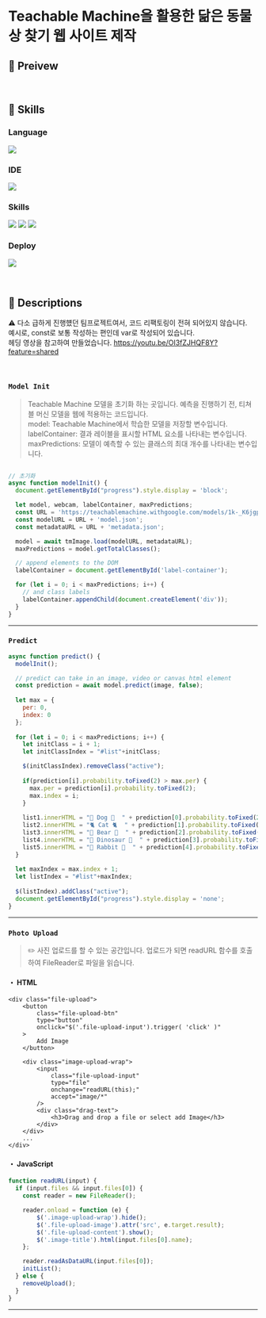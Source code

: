 # Teachable Machine을 활용한 닮은 동물상 찾기 웹 사이트 제작

## 📌 Preivew


<br/>

## 📌 Skills
### Language
<a><img src="https://img.shields.io/badge/JavaScript-F7DF1E?style=for-the-badge&logo=JavaScript&logoColor=white"/></a>

### IDE
<a><img src="https://img.shields.io/badge/Goorm-66FFFF.svg?&style=for-the-badge&logoColor=white"/></a>

### Skills
<a><img src="https://img.shields.io/badge/HTML5-E34F26?style=for-the-badge&logo=html5&logoColor=white"/></a>
<a><img src="https://img.shields.io/badge/CSS-239120?&style=for-the-badge&logo=css3&logoColor=white"/></a>
<a><img src="https://img.shields.io/badge/jQuery-0769AD?style=for-the-badge&logo=jquery&logoColor=white"/></a>

### Deploy
<a><img src="https://img.shields.io/badge/Netlify-00C7B7?style=for-the-badge&logo=netlify&logoColor=white" /></a>

<br/>

## 📌 Descriptions
⚠️ 다소 급하게 진행헀던 팀프로젝트여서, 코드 리팩토링이 전혀 되어있지 않습니다.  <br/>
예시로, const로 보통 작성하는 편인데 var로 작성되어 있습니다. <br/>
헤딩 영상을 참고하여 만들었습니다. https://youtu.be/OI3fZJHQF8Y?feature=shared

<br/>

### `Model Init`
> Teachable Machine 모델을 초기화 하는 곳입니다. 예측을 진행하기 전, 티쳐블 머신 모델을 웹에 적용하는 코드입니다. <br/> 
> model: Teachable Machine에서 학습한 모델을 저장할 변수입니다. <br/>
> labelContainer: 결과 레이블을 표시할 HTML 요소를 나타내는 변수입니다. <br/>
> maxPredictions: 모델이 예측할 수 있는 클래스의 최대 개수를 나타내는 변수입니다.

```javaScript
  
// 초기화
async function modelInit() {
  document.getElementById("progress").style.display = 'block';

  let model, webcam, labelContainer, maxPredictions;
  const URL = 'https://teachablemachine.withgoogle.com/models/1k-_K6jgp/';
  const modelURL = URL + 'model.json';
  const metadataURL = URL + 'metadata.json';

  model = await tmImage.load(modelURL, metadataURL);
  maxPredictions = model.getTotalClasses();

  // append elements to the DOM
  labelContainer = document.getElementById('label-container');

  for (let i = 0; i < maxPredictions; i++) {
    // and class labels
    labelContainer.appendChild(document.createElement('div'));
  }
}

```

---

### `Predict`

```javaScript
async function predict() {
  modelInit();

  // predict can take in an image, video or canvas html element
  const prediction = await model.predict(image, false);
  
  let max = {
    per: 0,
    index: 0
  };
  
  for (let i = 0; i < maxPredictions; i++) {
    let initClass = i + 1;
    let initClassIndex = "#list"+initClass;

    $(initClassIndex).removeClass("active");
    
    if(prediction[i].probability.toFixed(2) > max.per) {
      max.per = prediction[i].probability.toFixed(2);
      max.index = i;
    }
    
    list1.innerHTML = "🐶 Dog 🐶  " + prediction[0].probability.toFixed(2);
    list2.innerHTML = "🐈 Cat 🐈  " + prediction[1].probability.toFixed(2);
    list3.innerHTML = "🐻 Bear 🐻  " + prediction[2].probability.toFixed(2);
    list4.innerHTML = "🦖 Dinosaur 🦖  " + prediction[3].probability.toFixed(2);
    list5.innerHTML = "🐰 Rabbit 🐰  " + prediction[4].probability.toFixed(2);
  }
  
  let maxIndex = max.index + 1;
  let listIndex = "#list"+maxIndex;
  
  $(listIndex).addClass("active");
  document.getElementById("progress").style.display = 'none';
}
```

---

### `Photo Upload`
> ✏️ 사진 업로드를 할 수 있는 공간입니다. 업로드가 되면 readURL 함수를 호출하여 FileReader로 파일을 읽습니다.

#### ・ HTML

```HTML
<div class="file-upload">
    <button
        class="file-upload-btn"
        type="button"
        onclick="$('.file-upload-input').trigger( 'click' )"
    >
        Add Image
    </button>

    <div class="image-upload-wrap">
        <input
            class="file-upload-input"
            type="file"
            onchange="readURL(this);"
            accept="image/*"
        />
        <div class="drag-text">
            <h3>Drag and drop a file or select add Image</h3>
        </div>
    </div>
    ...
</div>
```

#### ・ JavaScript

```javaScript
function readURL(input) {
  if (input.files && input.files[0]) {
    const reader = new FileReader();

    reader.onload = function (e) {
        $('.image-upload-wrap').hide();
        $('.file-upload-image').attr('src', e.target.result);
        $('.file-upload-content').show();
        $('.image-title').html(input.files[0].name);
    };

    reader.readAsDataURL(input.files[0]);
    initList();
  } else {
    removeUpload();
  }
}
```
---



